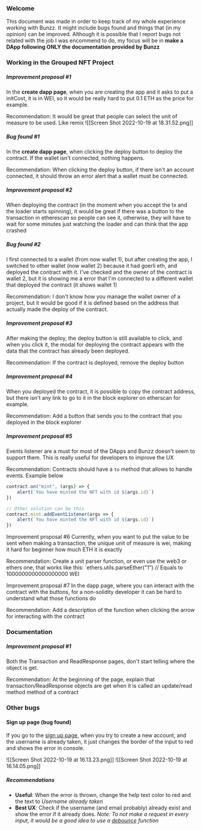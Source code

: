 ### Welcome
This document was made in order to keep track of my whole experience 
working with Bunzz. It might include bugs found and things that (in my 
opinion) can be improved. Although it is possible that I report bugs not 
related with the job I was encommend to do, my focus will be in **make a 
DApp following ONLY the documentation provided by Bunzz**

### Working in the Grouped NFT Project

##### Improvement proposal #1
In the **create dapp page**, when you are creating the app and it asks to 
put a initCost, it is in WEI, so it would be really hard to put 0.1 ETH as 
the price for example.

Recommendation: It would be great that people can select the unit of 
measure to be used. Like remix
![[Screen Shot 2022-10-19 at 18.31.52.png]]

##### Bug found #1
In the **create dapp page**, when clicking the deploy button to deploy the 
contract. If the wallet isn't connected, nothing happens.

Recommendation: When clicking the deploy button, if there isn't an account 
connected, it should throw an error alert that a wallet must be connected. 

##### Improvement proposal #2
When deploying the contract (in the moment when you accept the tx and the 
loader starts spinning), it would be great if there was a button to the 
transaction in etherescan so people can see it, otherwise, they will have 
to wait for some minutes just watching the loader and can think that the 
app crashed

##### Bug found #2
I first connected to a wallet (from now wallet 1), but after creating the 
app, I switched to other wallet (now wallet 2) because it had goerli eth, 
and deployed the contract with it. I've checked and the owner of the 
contract is wallet 2, but it is showing me a error that I'm connected to a 
different wallet that deployed the contract (it shows wallet 1)

Recommendation: I don't know how you manage the wallet owner of a project, 
but it would be good if it is defined based on the address that actually 
made the deploy of the contract.

##### Improvement proposal #3
After making the deploy, the deploy button is still available to click, 
and when you click it, the modal for deploying the contract appears with 
the data that the contract has already been deployed.

Recommendation: If the contract is deployed, remove the deploy button

##### Improvement proposal #4
When you deployed the contract, it is possible to copy the contract 
address, but there isn't any link to go to it in the block explorer on 
etherscan for example.

Recommendation: Add a button that sends you to the contract that you 
deployed in the block explorer

##### Improvement proposal #5
Events listener are a must for most of the DApps and Bunzz doesn't seem to 
support them. This is really useful for developers to improve the UX

Recommendation: Contracts should have a `to` method that allows to handle 
events. Example below
```js
contract.on("mint", (args) => {
	alert(`You have minted the NFT with id ${args.id}`)
})

// Other solution can be this
contract.mint.addEventListener(args => {
	alert(`You have minted the NFT with id ${args.id}`)
})
```

Improvement proposal #6
Currently, when you want to put the value to be sent when making a 
transaction, the unique unit of measure is wei, making it hard for 
beginner how much ETH it is exactly

Recommendation: Create a unit parser function, or even use the web3 or 
ethers one, that works like this:
`ethers.utils.parseEther("1") // Equals to 1000000000000000000 WEI

Improvement proposal #7
In the dapp page, where you can interact with the contract with the 
buttons, for a non-solidity developer it can be hard to understand what 
those functions do

Recommendation: Add a description of the function when clicking the arrow 
for interacting with the contract

### Documentation
##### Improvement proposal #1
Both the Transaction and ReadResponse pages, don't start telling where the 
object is get. 

Recommendation: At the beginning of the page, explain that 
transaction/ReadResponse objects are get when it is called an update/read 
method method of a contract



### Other bugs

#### Sign up page (bug found)
If you go to the [sign up page](https://app.bunzz.dev/signup), when you 
try to create a new account, and the username is already taken, it just 
changes the border of the input to red and shows the error in console.

![[Screen Shot 2022-10-19 at 16.13.23.png]]
![[Screen Shot 2022-10-19 at 16.14.05.png]]

##### Recommendations
- **Useful**: When the error is thrown, change the help text color to red 
and the text to _Username already taken_ 
- **Best UX**: Check if the username (and email probably) already exist 
and show the error if it already does. _Note: To not make a request in 
every input, it would be a good idea to use a 
[debounce](https://www.freecodecamp.org/news/javascript-debounce-example/) 
function_

